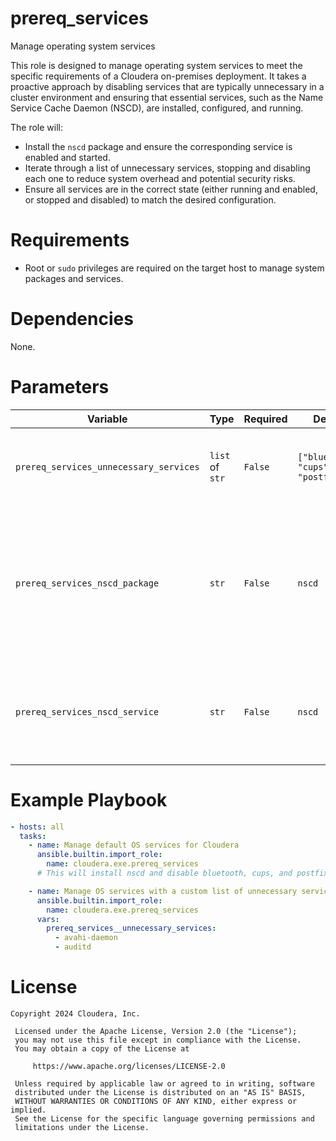 # prereq_services

Manage operating system services

This role is designed to manage operating system services to meet the specific requirements of a Cloudera on-premises deployment. It takes a proactive approach by disabling services that are typically unnecessary in a cluster environment and ensuring that essential services, such as the Name Service Cache Daemon (NSCD), are installed, configured, and running.

The role will:
- Install the `nscd` package and ensure the corresponding service is enabled and started.
- Iterate through a list of unnecessary services, stopping and disabling each one to reduce system overhead and potential security risks.
- Ensure all services are in the correct state (either running and enabled, or stopped and disabled) to match the desired configuration.

# Requirements

- Root or `sudo` privileges are required on the target host to manage system packages and services.

# Dependencies

None.

# Parameters

| Variable | Type | Required | Default | Description |
| --- | --- | --- | --- | --- |
| `prereq_services_unnecessary_services` | `list` of `str` | `False` | `["bluetooth", "cups", "postfix"]` | A list of OS service names that will be stopped and disabled. |
| `prereq_services_nscd_package` | `str` | `False` | `nscd` | The name of the package for the Name Service Cache Daemon (NSCD) to install. This may vary between OS distributions. |
| `prereq_services_nscd_service` | `str` | `False` | `nscd` | The name of the NSCD service to enable and start. This may vary between OS distributions. |

# Example Playbook

```yaml
- hosts: all
  tasks:
    - name: Manage default OS services for Cloudera
      ansible.builtin.import_role:
        name: cloudera.exe.prereq_services
      # This will install nscd and disable bluetooth, cups, and postfix.

    - name: Manage OS services with a custom list of unnecessary services
      ansible.builtin.import_role:
        name: cloudera.exe.prereq_services
      vars:
        prereq_services__unnecessary_services:
          - avahi-daemon
          - auditd
```

# License

```
Copyright 2024 Cloudera, Inc.

 Licensed under the Apache License, Version 2.0 (the "License");
 you may not use this file except in compliance with the License.
 You may obtain a copy of the License at

     https://www.apache.org/licenses/LICENSE-2.0

 Unless required by applicable law or agreed to in writing, software
 distributed under the License is distributed on an "AS IS" BASIS,
 WITHOUT WARRANTIES OR CONDITIONS OF ANY KIND, either express or implied.
 See the License for the specific language governing permissions and
 limitations under the License.
```
